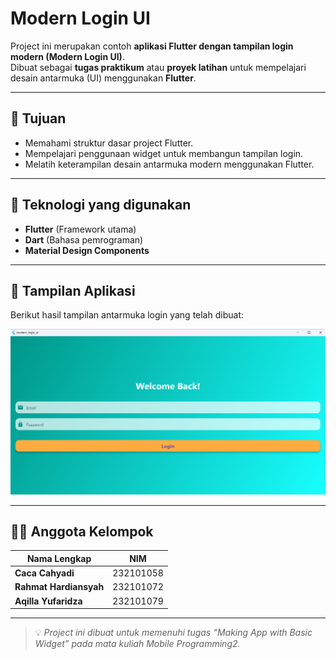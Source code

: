 # Modern Login UI

Project ini merupakan contoh **aplikasi Flutter dengan tampilan login modern (Modern Login UI)**.  
Dibuat sebagai **tugas praktikum** atau **proyek latihan** untuk mempelajari desain antarmuka (UI) menggunakan **Flutter**.

---

## 🎯 Tujuan
- Memahami struktur dasar project Flutter.  
- Mempelajari penggunaan widget untuk membangun tampilan login.  
- Melatih keterampilan desain antarmuka modern menggunakan Flutter.

---

## 🧩 Teknologi yang digunakan
- **Flutter** (Framework utama)  
- **Dart** (Bahasa pemrograman)  
- **Material Design Components**

---

## 📸 Tampilan Aplikasi
Berikut hasil tampilan antarmuka login yang telah dibuat:

![Login UI](screenshots/login_ui.png)

---

## 👨‍💻 Anggota Kelompok
| Nama Lengkap         | NIM        |
|----------------------|------------|
| **Caca Cahyadi**     | 232101058  |
| **Rahmat Hardiansyah** | 232101072 |
| **Aqilla Yufaridza** | 232101079  |

---

> 💡 *Project ini dibuat untuk memenuhi tugas “Making App with Basic Widget” pada mata kuliah Mobile Programming2.*
